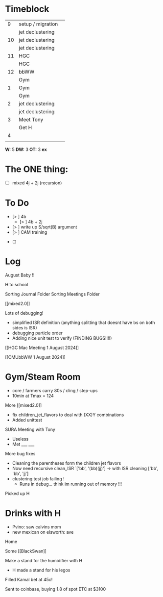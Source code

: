 # Timeblock

|     |                   |     |
| --- | ----------------- | --- |
| 9   | setup / migration |     |
|     | jet declustering  |     |
| 10  | jet declustering  |     |
|     | jet declustering  |     |
| 11  | HGC               |     |
|     | HGC               |     |
| 12  | bbWW              |     |
|     | Gym               |     |
| 1   | Gym               |     |
|     | Gym               |     |
| 2   | jet declustering  |     |
|     | jet declustering  |     |
| 3   | Meet Tony         |     |
|     | Get H             |     |
| 4   |                   |     |
|     |                   |     |

**W:** 5 
**DW:** 3 
**OT:** 3
**ex**

# The ONE thing: 
- [ ] mixed 4j + 2j (recursion)


# To Do
- [> ] 4b
	 - [> ] 4b + 2j
- [> ] write up S/sqrt(B) argument
- [> ] CAM training
- [ ] 


# Log

August Baby !!

H to school 

Sorting Journal Folder
Sorting Meetings Folder

[[mixed2.0]]

Lots of debugging!  
- simplified ISR definition (anything splitting that doesnt have bs on both sides is ISR)
- debugging particle order
- Adding nice unit test to verify (FINDING BUGS!!!!)

[[HGC Mac Meeting 1 August 2024]]

[[CMUbbWW 1 August 2024]]

# Gym/Steam Room
- core / farmers carry 80s / cling / step-ups
- 10min at Tmax = 124

More [[mixed2.0]]
- fix children_jet_flavors to deal with (XX)Y combinations
- Added unittest

SURA Meeting with Tony
- Useless 
- Met ___ ___


More bug fixes
- Cleaning the parentheses form the children jet flavors
- Now need recursive clean_ISR
	`['bb', '(bb)(jj)'] -> with ISR cleaning ['bb', 'bb', 'jj']
- clustering test job failing ! 
	- Runs in debug... think im running out of memory !!!


Picked up H

# Drinks with H
- Pvino: saw calvins mom
- new mexican on elsworth: ave

Home

Some [[BlackSwan]]

Make a stand for the humidifier with H
- H made a stand for his legos

Filled Kamal bet at 45c!  

Sent to coinbase, buying 1.8 of spot ETC at $3100
